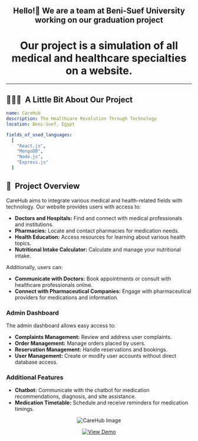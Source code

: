 <h2 align="center">Hello!👋 We are a team at Beni-Suef University working on our graduation project</h2>

<h1 align="center">
Our project is a simulation of all medical and healthcare specialties on a website.
</h1>

---

<h2>👨🏻‍💻 &nbsp;A Little Bit About Our Project</h2>

```yaml
name: CareHub
description: The Healthcare Revolution Through Technology
location: Beni-Suef, Egypt

fields_of_used_languages:
  [
    "React.js",
    "MongoDB",
    "Node.js",
    "Express.js"
  ]
```
<h2>📝 &nbsp;Project Overview</h2>
CareHub aims to integrate various medical and health-related fields with technology. Our website provides users with access to:

- **Doctors and Hospitals:** Find and connect with medical professionals and institutions.
- **Pharmacies:** Locate and contact pharmacies for medication needs.
- **Health Education:** Access resources for learning about various health topics.
- **Nutritional Intake Calculator:** Calculate and manage your nutritional intake.

Additionally, users can:

- **Communicate with Doctors:** Book appointments or consult with healthcare professionals online.
- **Connect with Pharmaceutical Companies:** Engage with pharmaceutical providers for medications and information.

### Admin Dashboard
The admin dashboard allows easy access to:

- **Complaints Management:** Review and address user complaints.
- **Order Management:** Manage orders placed by users.
- **Reservation Management:** Handle reservations and bookings.
- **User Management:** Create or modify user accounts without direct database access.

### Additional Features
- **Chatbot:** Communicate with the chatbot for medication recommendations, diagnosis, and site assistance.
- **Medication Timetable:** Schedule and receive reminders for medication timings.

<p align="center">
  <img src="https://github.com/3mohamed-abdelfattah/Virtual_Project/assets/142848460/6ea29633-324c-4968-b919-7eb569623927" alt="CareHub Image"/>
</p>
<p align="center">
  <a href="https://github.com/3mohamed-abdelfattah/CareHub/assets/142848460/472b56b9-f941-43d3-9db1-5aac4de25222">
    <img src="https://img.shields.io/badge/View-Demo-blue" alt="View Demo"/>
  </a>
</p>
